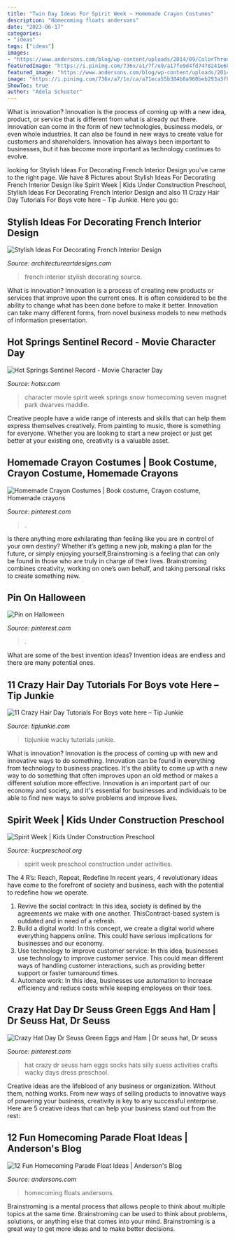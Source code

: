 ```yaml
---
title: "Twin Day Ideas For Spirit Week ~ Homemade Crayon Costumes"
description: "Homecoming floats andersons"
date: "2023-06-17"
categories:
- "ideas"
tags: ["ideas"]
images:
- "https://www.andersons.com/blog/wp-content/uploads/2014/09/ColorThrones.jpg"
featuredImage: "https://i.pinimg.com/736x/a1/7f/e9/a17fe9d4fd7478241e6819b96b616295--homemade-crayons-crayon-costume.jpg"
featured_image: "https://www.andersons.com/blog/wp-content/uploads/2014/09/ColorThrones.jpg"
image: "https://i.pinimg.com/736x/a7/1e/ca/a71eca55b384b8a960beb293a3f84649.jpg"
ShowToc: true
author: "Adela Schuster"
---
```



What is innovation?
Innovation is the process of coming up with a new idea, product, or service that is different from what is already out there. Innovation can come in the form of new technologies, business models, or even whole industries. It can also be found in new ways to create value for customers and shareholders. Innovation has always been important to businesses, but it has become more important as technology continues to evolve.

	

		
looking for Stylish Ideas For Decorating French Interior Design you've came to the right page. We have 8 Pictures about Stylish Ideas For Decorating French Interior Design like Spirit Week | Kids Under Construction Preschool, Stylish Ideas For Decorating French Interior Design and also 11 Crazy Hair Day Tutorials For Boys vote here – Tip Junkie. Here you go:
		
    
## Stylish Ideas For Decorating French Interior Design

<img loading=lazy src="http://www.architectureartdesigns.com/wp-content/uploads/2017/01/9-49.jpg" onerror="this.onerror=null;this.src='https://tse1.mm.bing.net/th?id=OIP.FgxSbvx9oFG8qxLvItTqUAHaLG&amp;pid=15.1';" alt="Stylish Ideas For Decorating French Interior Design">

_Source: architectureartdesigns.com_

>french interior stylish decorating source. 

	

What is innovation?
Innovation is a process of creating new products or services that improve upon the current ones. It is often considered to be the ability to change what has been done before to make it better. Innovation can take many different forms, from novel business models to new methods of information presentation.

    
## Hot Springs Sentinel Record - Movie Character Day

<img loading=lazy src="http://media.arkansasonline.com/img/photos/2016/11/06/79115188_HS-Movie-Character-11-6-16.jpg" onerror="this.onerror=null;this.src='https://tse4.mm.bing.net/th?id=OIP.ovH3ET-Keu2_lOdxoJgQyQHaEC&amp;pid=15.1';" alt="Hot Springs Sentinel Record - Movie Character Day">

_Source: hotsr.com_

>character movie spirit week springs snow homecoming seven magnet park dwarves maddie. 

	

Creative people have a wide range of interests and skills that can help them express themselves creatively. From painting to music, there is something for everyone. Whether you are looking to start a new project or just get better at your existing one, creativity is a valuable asset.

    
## Homemade Crayon Costumes | Book Costume, Crayon Costume, Homemade Crayons

<img loading=lazy src="https://i.pinimg.com/736x/a1/7f/e9/a17fe9d4fd7478241e6819b96b616295--homemade-crayons-crayon-costume.jpg" onerror="this.onerror=null;this.src='https://tse2.mm.bing.net/th?id=OIP.zomsFHsLFY_QI0uorUcNVwHaNK&amp;pid=15.1';" alt="Homemade Crayon Costumes | Book costume, Crayon costume, Homemade crayons">

_Source: pinterest.com_

>. 

	

Is there anything more exhilarating than feeling like you are in control of your own destiny? Whether it’s getting a new job, making a plan for the future, or simply enjoying yourself,Brainstroming is a feeling that can only be found in those who are truly in charge of their lives. Brainstroming combines creativity, working on one’s own behalf, and taking personal risks to create something new.

    
## Pin On Halloween

<img loading=lazy src="https://i.pinimg.com/736x/a7/1e/ca/a71eca55b384b8a960beb293a3f84649.jpg" onerror="this.onerror=null;this.src='https://tse3.mm.bing.net/th?id=OIP.MD5ViDhhnFVtAPDm3p7tpAHaJ3&amp;pid=15.1';" alt="Pin on Halloween">

_Source: pinterest.com_

>. 

	

What are some of the best invention ideas?
Invention ideas are endless and there are many potential ones.

    
## 11 Crazy Hair Day Tutorials For Boys vote Here – Tip Junkie

<img loading=lazy src="https://tipjunkie.com/wp-content/uploads/2019/03/crazy-hair-day-hairstyles-for-boys-1.jpg" onerror="this.onerror=null;this.src='https://tse3.mm.bing.net/th?id=OIP.QtMQjC4yK7Sx6ZnKT1Vz6QHaHa&amp;pid=15.1';" alt="11 Crazy Hair Day Tutorials For Boys vote here – Tip Junkie">

_Source: tipjunkie.com_

>tipjunkie wacky tutorials junkie. 

	

What is innovation?
Innovation is the process of coming up with new and innovative ways to do something. Innovation can be found in everything from technology to business practices. It's the ability to come up with a new way to do something that often improves upon an old method or makes a different solution more effective. Innovation is an important part of our economy and society, and it's essential for businesses and individuals to be able to find new ways to solve problems and improve lives.

    
## Spirit Week | Kids Under Construction Preschool

<img loading=lazy src="http://www.kucpreschool.org/wp-content/uploads/2013/03/IMG_2778.jpg" onerror="this.onerror=null;this.src='https://tse3.mm.bing.net/th?id=OIP._S1aytlwdEq0SHz48jmKkAHaJ4&amp;pid=15.1';" alt="Spirit Week | Kids Under Construction Preschool">

_Source: kucpreschool.org_

>spirit week preschool construction under activities. 

	

The 4 R’s: Reach, Repeat, Redefine
In recent years, 4 revolutionary ideas have come to the forefront of society and business, each with the potential to redefine how we operate.
1. Revive the social contract: In this idea, society is defined by the agreements we make with one another. ThisContract-based system is outdated and in need of a refresh.
2. Build a digital world: In this concept, we create a digital world where everything happens online. This could have serious implications for businesses and our economy.
3. Use technology to improve customer service: In this idea, businesses use technology to improve customer service. This could mean different ways of handling customer interactions, such as providing better support or faster turnaround times. 
4. Automate work: In this idea, businesses use automation to increase efficiency and reduce costs while keeping employees on their toes.

    
## Crazy Hat Day Dr Seuss Green Eggs And Ham | Dr Seuss Hat, Dr Seuss

<img loading=lazy src="https://i.pinimg.com/736x/1c/70/8b/1c708b8678285e496643b5178f44c3f1.jpg" onerror="this.onerror=null;this.src='https://tse2.mm.bing.net/th?id=OIP.8FB1Y37_0d6PBU1LmS7vIwHaJ3&amp;pid=15.1';" alt="Crazy Hat Day Dr Seuss Green Eggs and Ham | Dr seuss hat, Dr seuss">

_Source: pinterest.com_

>hat crazy dr seuss ham eggs socks hats silly suess activities crafts wacky days dress preschool. 

	

Creative ideas are the lifeblood of any business or organization. Without them, nothing works. From new ways of selling products to innovative ways of powering your business, creativity is key to any successful enterprise. Here are 5 creative ideas that can help your business stand out from the rest:

    
## 12 Fun Homecoming Parade Float Ideas | Anderson&#039;s Blog

<img loading=lazy src="https://www.andersons.com/blog/wp-content/uploads/2014/09/ColorThrones.jpg" onerror="this.onerror=null;this.src='https://tse2.mm.bing.net/th?id=OIP.v6kha5OMOu_MZFeeSV_zzAHaFt&amp;pid=15.1';" alt="12 Fun Homecoming Parade Float Ideas | Anderson&#039;s Blog">

_Source: andersons.com_

>homecoming floats andersons. 

	

Brainstroming is a mental process that allows people to think about multiple topics at the same time. Brainstroming can be used to think about problems, solutions, or anything else that comes into your mind. Brainstroming is a great way to get more ideas and to make better decisions.

